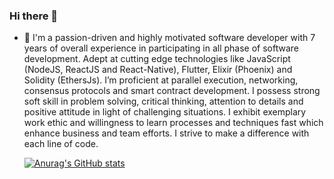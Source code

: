 ### Hi there 👋

- 🔭 I'm a passion-driven and highly motivated software developer with 7 years of overall experience in participating in all phase of software development. Adept at cutting edge technologies like JavaScript (NodeJS, ReactJS and React-Native), Flutter, Elixir (Phoenix) and Solidity (EthersJs). I’m proficient at parallel execution, networking, consensus protocols and smart contract development. I possess strong soft skill in problem solving, critical thinking, attention to details and positive attitude in light of challenging situations. I exhibit exemplary work ethic and willingness to learn processes and techniques fast which enhance business and team efforts. I strive to make a difference with each line of code.

  [![Anurag's GitHub stats](https://github-readme-stats.vercel.app/api?username=andhrah)](https://github.com/anuraghazra/github-readme-stats)

<!--
**Andhrah/andhrah** is a ✨ _special_ ✨ repository because its `README.md` (this file) appears on your GitHub profile.

Here are some ideas to get you started:

I’m currently working on ...
- 🌱 I’m currently learning ...
- 👯 I’m looking to collaborate on ...
- 🤔 I’m looking for help with ...
- 💬 Ask me about ...
- 📫 How to reach me: ...
- 😄 Pronouns: ...
- ⚡ Fun fact: ...
-->
